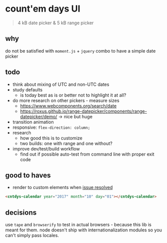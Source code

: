 # count'em days UI

> 4 kB date picker & 5 kB range picker

## why

do not be satisfied with `moment.js` + `jquery` combo to have a simple date picker

## todo

- think about mixing of UTC and non-UTC dates
- study defaults
  - is today best as is or better not to highlight it at all?
- do more research on other pickers - measure sizes
  - https://www.webcomponents.org/search/date
  - https://roxus.github.io/range-datepicker/components/range-datepicker/demo/ -> nice but huge
- transition animation
- responsive: `flex-direction: column;`
- research
  - how good this is to customize
  - two builds: one with range and one without?
- improve dev/test/build workflow
  - find out if possible auto-test from command line with proper exit code

## good to haves

- render to custom elements when [issue resolved](https://github.com/sveltejs/svelte/issues/875)

```html
<cntdys-calendar year="2017" month="10" day="01"></cntdys-calendar>
```

## decisions

use `tape` and `browserify` to test in actual browsers - because this lib is meant for them.
node doesn't ship with internationalization modules so you can't simply pass locales.
